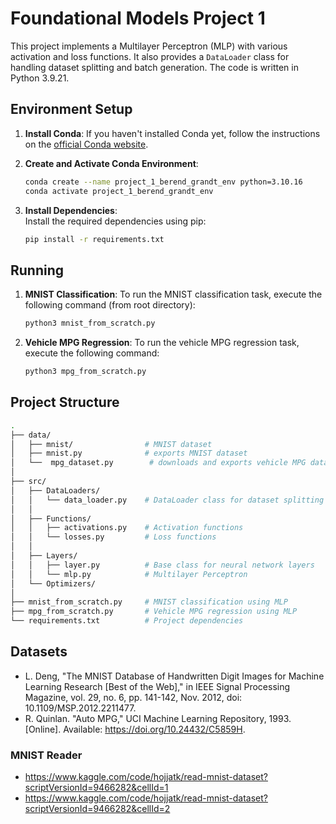# Foundational Models Project 1

This project implements a Multilayer Perceptron (MLP) with various activation and loss functions. It also provides a `DataLoader` class for handling dataset splitting and batch generation. The code is written in Python 3.9.21.

## Environment Setup

1. **Install Conda**: If you haven't installed Conda yet, follow the instructions on the [official Conda website](https://docs.conda.io/projects/conda/en/latest/user-guide/install/index.html).

2. **Create and Activate Conda Environment**:

   ```sh
   conda create --name project_1_berend_grandt_env python=3.10.16
   conda activate project_1_berend_grandt_env
   ```

3. **Install Dependencies**:  
   Install the required dependencies using pip:

   ```sh
   pip install -r requirements.txt
   ```

## Running
1. **MNIST Classification**:
   To run the MNIST classification task, execute the following command (from root directory):

   ```sh
   python3 mnist_from_scratch.py
   ```
2. **Vehicle MPG Regression**:
   To run the vehicle MPG regression task, execute the following command:

   ```sh
   python3 mpg_from_scratch.py
   ```

## Project Structure

```sh
.
├── data/
│   ├── mnist/                # MNIST dataset
│   ├── mnist.py              # exports MNIST dataset
│   └──  mpg_dataset.py        # downloads and exports vehicle MPG dataset
│
├── src/
│   ├── DataLoaders/
│   │   └── data_loader.py    # DataLoader class for dataset splitting and batch generation
│   │
│   ├── Functions/
│   │   ├── activations.py    # Activation functions
│   │   └── losses.py         # Loss functions
│   │
│   ├── Layers/
│   │   ├── layer.py          # Base class for neural network layers
│   │   └── mlp.py            # Multilayer Perceptron 
│   └── Optimizers/
│
├── mnist_from_scratch.py     # MNIST classification using MLP
├── mpg_from_scratch.py       # Vehicle MPG regression using MLP
└── requirements.txt          # Project dependencies
```

## Datasets

- L. Deng, "The MNIST Database of Handwritten Digit Images for Machine Learning Research [Best of the Web]," in IEEE Signal Processing Magazine, vol. 29, no. 6, pp. 141-142, Nov. 2012, doi: 10.1109/MSP.2012.2211477. 
- R. Quinlan. "Auto MPG," UCI Machine Learning Repository, 1993. [Online]. Available: https://doi.org/10.24432/C5859H.

### MNIST Reader 
- https://www.kaggle.com/code/hojjatk/read-mnist-dataset?scriptVersionId=9466282&cellId=1
- https://www.kaggle.com/code/hojjatk/read-mnist-dataset?scriptVersionId=9466282&cellId=2